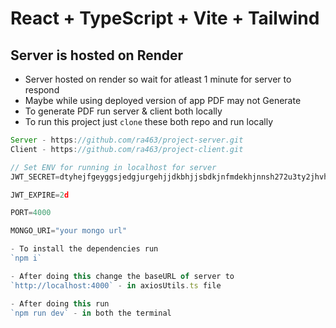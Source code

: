 # React + TypeScript + Vite + Tailwind

## Server is hosted on Render

- Server hosted on render so wait for atleast 1 minute for server to respond
- Maybe while using deployed version of app PDF may not Generate
- To generate PDF run server & client both locally
- To run this project just `clone` these both repo and run locally

```js
Server - https://github.com/ra463/project-server.git
Client - https://github.com/ra463/project-client.git

// Set ENV for running in localhost for server
JWT_SECRET=dtyhejfgeyggsjedgjurgehjjdkbhjjsbdkjnfmdekhjnnsh272u3ty2jhvhrejdt

JWT_EXPIRE=2d

PORT=4000

MONGO_URI="your mongo url"

- To install the dependencies run
`npm i`

- After doing this change the baseURL of server to 
`http://localhost:4000` - in axiosUtils.ts file

- After doing this run
`npm run dev` - in both the terminal
```
